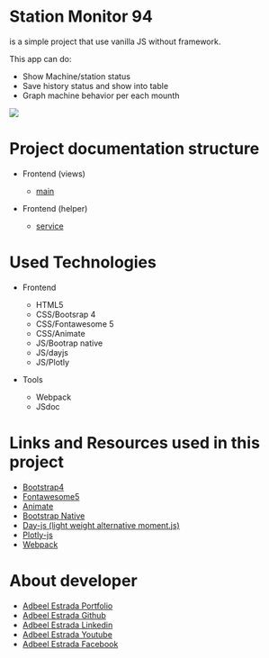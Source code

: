 # Station Monitor 94
<!-- DOCUMENTATION JSDOC -->
is a simple project that use vanilla JS without framework.

This app can do:
- Show Machine/station status
- Save history status and show into table
- Graph machine behavior per each mounth

![](/projects/monitor/img/readme.png)

# Project documentation structure
- Frontend (views)
  - [main](/projects/monitor/doc/Frontend_main.html)

- Frontend (helper)
  - [service](/projects/monitor/doc/Frontend_service.html)

# Used Technologies
- Frontend
  - HTML5
  - CSS/Bootsrap 4
  - CSS/Fontawesome 5
  - CSS/Animate
  - JS/Bootrap native
  - JS/dayjs
  - JS/Plotly

- Tools
  - Webpack
  - JSdoc

# Links and Resources used in this project
- [Bootstrap4](https://getbootstrap.com/docs/4.6/getting-started/introduction/)
- [Fontawesome5](https://fontawesome.com/how-to-use/on-the-web/setup/hosting-font-awesome-yourself)
- [Animate](https://animate.style/)
- [Bootstrap Native](https://thednp.github.io/bootstrap.native/)
- [Day-js (light weight alternative moment.js)](https://day.js.org/)
- [Plotly-js](https://plotly.com/javascript/)
- [Webpack](https://webpack.js.org/)

# About developer
- [Adbeel Estrada Portfolio](https://eadbeel94.web.app/)
- [Adbeel Estrada Github](https://github.com/eadbeel94?tab=repositories)
- [Adbeel Estrada Linkedin](https://www.linkedin.com/in/adbeel-estrada-9a332b181/)
- [Adbeel Estrada Youtube](https://www.youtube.com/channel/UCKpR_x5WgtNCXx0oE2GuNag)
- [Adbeel Estrada Facebook](https://www.facebook.com/Z1K3C)